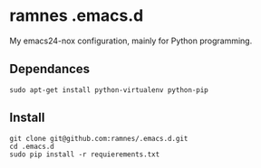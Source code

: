 ramnes .emacs.d
===============

My emacs24-nox configuration, mainly for Python programming.

Dependances
-----------
```
sudo apt-get install python-virtualenv python-pip
```

Install
-------
```
git clone git@github.com:ramnes/.emacs.d.git
cd .emacs.d
sudo pip install -r requierements.txt
```
